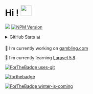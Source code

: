 # Hi ! <img src="https://raw.githubusercontent.com/MartinHeinz/MartinHeinz/master/wave.gif" width="35px">

![](https://komarev.com/ghpvc/?username=StephOC&color=e24c38) [![NPM Version](https://img.shields.io/npm/v/npm.svg?style=flat)]()

<details>
  - <summary>GitHub Stats 📊</summary>
  <img src = "https://github-readme-stats.vercel.app/api?username=StephOC&show_icons=true&theme=radical&line_height=27">
</details>

🔭 I’m currently working on [gambling.com](https://www.gambling.com/ "gambling.com")

🌱 I’m currently learning [Laravel 5.8](https://laravel.com/)

[![ForTheBadge uses-git](http://ForTheBadge.com/images/badges/uses-git.svg)](https://GitHub.com/)

[![forthebadge](https://forthebadge.com/images/badges/powered-by-coffee.svg)](https://forthebadge.com)

[![ForTheBadge winter-is-coming](http://ForTheBadge.com/images/badges/winter-is-coming.svg)](http://ForTheBadge.com)
